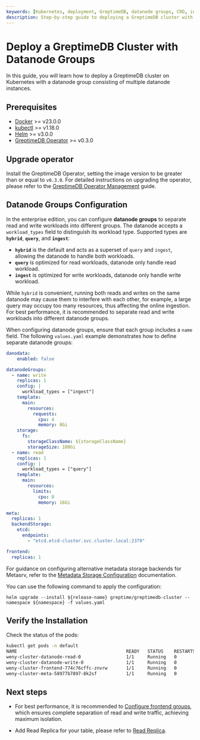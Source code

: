 ```yaml
---
keywords: [Kubernetes, deployment, GreptimeDB, datanode groups, CRD, installation, verification]
description: Step-by-step guide to deploying a GreptimeDB cluster with datanode groups on Kubernetes, including prerequisites, configuration, installation, and verification.
---
```


# Deploy a GreptimeDB Cluster with Datanode Groups

In this guide, you will learn how to deploy a GreptimeDB cluster on Kubernetes with a datanode group consisting of multiple datanode instances.

## Prerequisites

- [Docker](https://docs.docker.com/get-started/get-docker/) >= v23.0.0
- [kubectl](https://kubernetes.io/docs/tasks/tools/install-kubectl/) >= v1.18.0
- [Helm](https://helm.sh/docs/intro/install/) >= v3.0.0
- [GreptimeDB Operator](https://github.com/GrepTimeTeam/greptimedb-operator) >= v0.3.0

## Upgrade operator

Install the GreptimeDB Operator, setting the image version to be greater than or equal to `v0.3.0`.
For detailed instructions on upgrading the operator, please refer to the [GreptimeDB Operator Management](/user-guide/deployments-administration/deploy-on-kubernetes/greptimedb-operator-management.md#upgrade) guide.

## Datanode Groups Configuration

In the enterprise edition, you can configure **datanode groups** to separate read and write workloads into different groups.
The datanode accepts a `workload_types` field to distinguish its workload type. Supported types are **`hybrid`**, **`query`**, and **`ingest`**:

* **`hybrid`** is the default and acts as a superset of `query` and `ingest`, allowing the datanode to handle both workloads.
* **`query`** is optimized for read workloads, datanode only handle read workload.
* **`ingest`** is optimized for write workloads, datanode only handle write workload.

While `hybrid` is convenient, running both reads and writes on the same datanode may cause them to interfere with each other, for example, a large query may occupy too many resources, thus affecting the online ingestion. For best performance, it is recommended to separate read and write workloads into different datanode groups.

When configuring datanode groups, ensure that each group includes a `name` field. The following `values.yaml` example demonstrates how to define separate datanode groups:

```yaml
danodata:
    enabled: false

datanodeGroups:
  - name: write
    replicas: 1
    config: |
      workload_types = ["ingest"]
    template:
      main:
        resources:
          requests:
            cpu: 4
            memory: 8Gi
    storage:
      fs:
        storageClassName: ${storageClassName}
        storageSize: 100Gi
  - name: read
    replicas: 1
    config: |
      workload_types = ["query"]
    template:
      main:
        resources:
          limits:
            cpu: 8
            memory: 16Gi

meta:
  replicas: 1
  backendStorage:
    etcd:
      endpoints:
        - "etcd.etcd-cluster.svc.cluster.local:2379"

frontend:
  replicas: 1
```

For guidance on configuring alternative metadata storage backends for Metasrv, refer to the [Metadata Storage Configuration](/user-guide/deployments-administration/manage-metadata/configuration.md) documentation.

You can use the following command to apply the configuration:
```
helm upgrade --install ${release-name} greptime/greptimedb-cluster --namespace ${namespace} -f values.yaml
```

## Verify the Installation

Check the status of the pods:

```bash
kubectl get pods -n default
NAME                                         READY   STATUS    RESTARTS   AGE
weny-cluster-datanode-read-0                 1/1     Running   0          30s
weny-cluster-datanode-write-0                1/1     Running   0          30s
weny-cluster-frontend-774c76cffc-znvrw       1/1     Running   0          30s
weny-cluster-meta-58977b7897-8k2sf           1/1     Running   0          90s
```

## Next steps

- For best performance, it is recommended to [Configure frontend groups](/user-guide/deployments-administration/deploy-on-kubernetes/configure-frontend-groups.md), which ensures complete separation of read and write traffic, achieving maximum isolation. 

- Add Read Replica for your table, please refer to [Read Replica](/enterprise/read-replica.md).